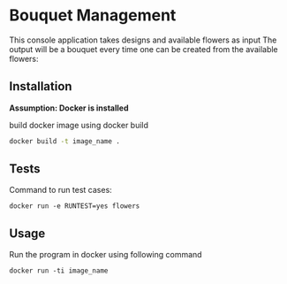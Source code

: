# Bouquet Management

This console application takes designs and available flowers as input
The output will be a bouquet every time one can be created from the available
flowers:

## Installation
**Assumption: Docker is installed**

build docker image using docker build
```bash
docker build -t image_name .
```

## Tests
Command to run test cases:
```docker
docker run -e RUNTEST=yes flowers
```


## Usage

Run the program in docker using following command
```docker
docker run -ti image_name
```



